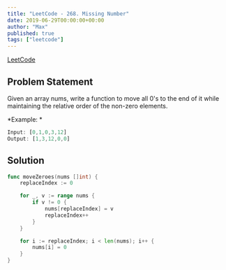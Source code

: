 ```yaml
---
title: "LeetCode - 268. Missing Number"
date: 2019-06-29T00:00:00+00:00
author: "Max"
published: true
tags: ["leetcode"]
---
```


[LeetCode](https://leetcode.com/problems/move-zeroes/)

## Problem Statement

Given an array nums, write a function to move all 0's to the end of it while maintaining the relative order of the non-zero elements.

*Example: *

```js
Input: [0,1,0,3,12]
Output: [1,3,12,0,0]
```

## Solution

```go
func moveZeroes(nums []int) {
	replaceIndex := 0

	for _, v := range nums {
		if v != 0 {
			nums[replaceIndex] = v
			replaceIndex++
		}
	}

	for i := replaceIndex; i < len(nums); i++ {
		nums[i] = 0
	}
}
```
